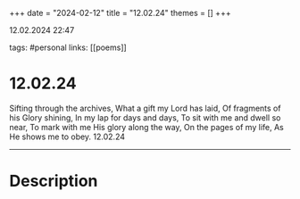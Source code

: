 +++
date = "2024-02-12"
title = "12.02.24"
themes = []
+++

12.02.2024 22:47

tags: #personal
links: [[poems]]

# 12.02.24

Sifting through the archives,
What a gift my Lord has laid,
Of fragments of his Glory shining,
In my lap for days and days,
To sit with me and dwell so near,
To mark with me His glory along the way,
On the pages of my life,
As He shows me to obey.
12.02.24

---

# Description

